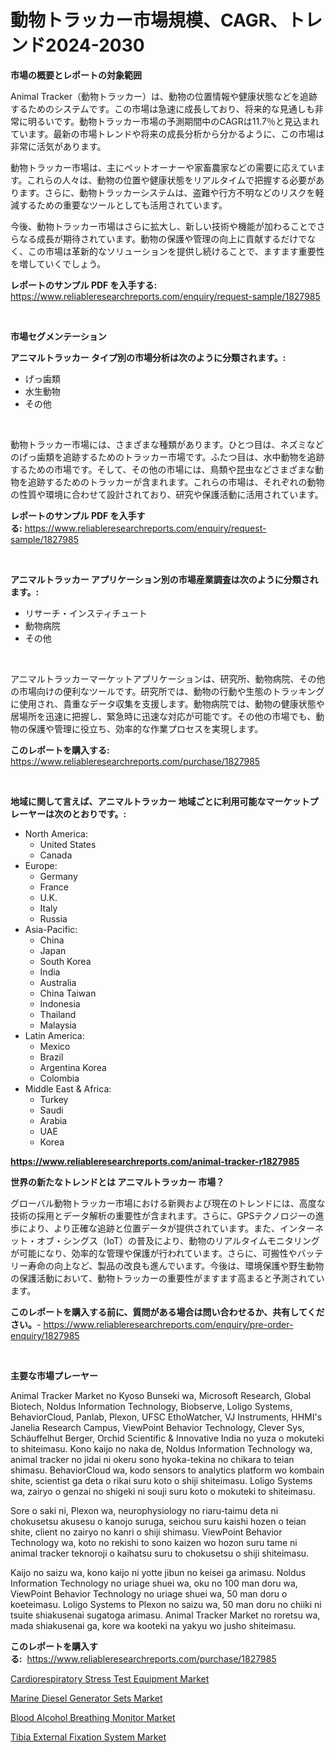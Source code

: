 <p><h1>動物トラッカー市場規模、CAGR、トレンド2024-2030</h1></p><p><strong>市場の概要とレポートの対象範囲</strong></p>
<p><p>Animal Tracker（動物トラッカー）は、動物の位置情報や健康状態などを追跡するためのシステムです。この市場は急速に成長しており、将来的な見通しも非常に明るいです。動物トラッカー市場の予測期間中のCAGRは11.7％と見込まれています。最新の市場トレンドや将来の成長分析から分かるように、この市場は非常に活気があります。</p><p>動物トラッカー市場は、主にペットオーナーや家畜農家などの需要に応えています。これらの人々は、動物の位置や健康状態をリアルタイムで把握する必要があります。さらに、動物トラッカーシステムは、盗難や行方不明などのリスクを軽減するための重要なツールとしても活用されています。</p><p>今後、動物トラッカー市場はさらに拡大し、新しい技術や機能が加わることでさらなる成長が期待されています。動物の保護や管理の向上に貢献するだけでなく、この市場は革新的なソリューションを提供し続けることで、ますます重要性を増していくでしょう。</p></p>
<p><strong>レポートのサンプル PDF を入手する:</strong> <a href="https://www.reliableresearchreports.com/enquiry/request-sample/1827985">https://www.reliableresearchreports.com/enquiry/request-sample/1827985</a></p>
<p>&nbsp;</p>
<p><strong>市場セグメンテーション</strong></p>
<p><strong>アニマルトラッカー タイプ別の市場分析は次のように分類されます。:</strong></p>
<p><ul><li>げっ歯類</li><li>水生動物</li><li>その他</li></ul></p>
<p>&nbsp;</p>
<p><p>動物トラッカー市場には、さまざまな種類があります。ひとつ目は、ネズミなどのげっ歯類を追跡するためのトラッカー市場です。ふたつ目は、水中動物を追跡するための市場です。そして、その他の市場には、鳥類や昆虫などさまざまな動物を追跡するためのトラッカーが含まれます。これらの市場は、それぞれの動物の性質や環境に合わせて設計されており、研究や保護活動に活用されています。</p></p>
<p><strong>レポートのサンプル PDF を入手する:</strong>&nbsp;<a href="https://www.reliableresearchreports.com/enquiry/request-sample/1827985">https://www.reliableresearchreports.com/enquiry/request-sample/1827985</a></p>
<p>&nbsp;</p>
<p><strong> アニマルトラッカー アプリケーション別の市場産業調査は次のように分類されます。:</strong></p>
<p><ul><li>リサーチ・インスティチュート</li><li>動物病院</li><li>その他</li></ul></p>
<p>&nbsp;</p>
<p><p>アニマルトラッカーマーケットアプリケーションは、研究所、動物病院、その他の市場向けの便利なツールです。研究所では、動物の行動や生態のトラッキングに使用され、貴重なデータ収集を支援します。動物病院では、動物の健康状態や居場所を迅速に把握し、緊急時に迅速な対応が可能です。その他の市場でも、動物の保護や管理に役立ち、効率的な作業プロセスを実現します。</p></p>
<p><strong>このレポートを購入する:</strong>&nbsp; <a href="https://www.reliableresearchreports.com/purchase/1827985">https://www.reliableresearchreports.com/purchase/1827985</a></p>
<p>&nbsp;</p>
<p><strong>地域に関して言えば、アニマルトラッカー 地域ごとに利用可能なマーケットプレーヤーは次のとおりです。:</strong></p>
<p><ul>
    <li>
        North America:
        <ul>
            <li>United States</li>
            <li>Canada</li>
        </ul>
    </li>
    <li>
        Europe:
        <ul>
            <li>Germany</li>
            <li>France</li>
            <li>U.K.</li>
            <li>Italy</li>
            <li>Russia</li>
        </ul>
    </li>
    <li>
        Asia-Pacific:
        <ul>
            <li>China</li>
            <li>Japan</li>
            <li>South Korea</li>
            <li>India</li>
            <li>Australia</li>
            <li>China Taiwan</li>
            <li>Indonesia</li>
            <li>Thailand</li>
            <li>Malaysia</li>
        </ul>
    </li>
    <li>
        Latin America:
        <ul>
            <li>Mexico</li>
            <li>Brazil</li>
            <li>Argentina Korea</li>
            <li>Colombia</li>
        </ul>
    </li>
    <li>
        Middle East & Africa:
        <ul>
            <li>Turkey</li>
            <li>Saudi</li>
            <li>Arabia</li>
            <li>UAE</li>
            <li>Korea</li>
        </ul>
    </li>
    </ul></p>
<p><strong><a href="https://www.reliableresearchreports.com/animal-tracker-r1827985">https://www.reliableresearchreports.com/animal-tracker-r1827985</a></strong>&nbsp;</p>
<p><strong>世界の新たなトレンドとは アニマルトラッカー 市場？</strong></p>
<p><p>グローバル動物トラッカー市場における新興および現在のトレンドには、高度な技術の採用とデータ解析の重要性が含まれます。さらに、GPSテクノロジーの進歩により、より正確な追跡と位置データが提供されています。また、インターネット・オブ・シングス（IoT）の普及により、動物のリアルタイムモニタリングが可能になり、効率的な管理や保護が行われています。さらに、可搬性やバッテリー寿命の向上など、製品の改良も進んでいます。今後は、環境保護や野生動物の保護活動において、動物トラッカーの重要性がますます高まると予測されています。</p></p>
<p><strong>このレポートを購入する前に、質問がある場合は問い合わせるか、共有してください。</strong>- <a href="https://www.reliableresearchreports.com/enquiry/pre-order-enquiry/1827985">https://www.reliableresearchreports.com/enquiry/pre-order-enquiry/1827985</a></p>
<p>&nbsp;</p>
<p><strong>主要な市場プレーヤー</strong></p>
<p><p>Animal Tracker Market no Kyoso Bunseki wa, Microsoft Research, Global Biotech, Noldus Information Technology, Biobserve, Loligo Systems, BehaviorCloud, Panlab, Plexon, UFSC EthoWatcher, VJ Instruments, HHMI's Janelia Research Campus, ViewPoint Behavior Technology, Clever Sys, Schäuffelhut Berger, Orchid Scientific & Innovative India no yuza o mokuteki to shiteimasu. Kono kaijo no naka de, Noldus Information Technology wa, animal tracker no jidai ni okeru sono hyoka-tekina no chikara to teian shimasu. BehaviorCloud wa, kodo sensors to analytics platform wo kombain shite, scientist ga deta o rikai suru koto o shiji shiteimasu. Loligo Systems wa, zairyo o genzai no shigeki ni souji suru koto o mokuteki to shiteimasu. </p><p>Sore o saki ni, Plexon wa, neurophysiology no riaru-taimu deta ni chokusetsu akusesu o kanojo suruga, seichou suru kaishi hozen o teian shite, client no zairyo no kanri o shiji shimasu. ViewPoint Behavior Technology wa, koto no rekishi to sono kaizen wo hozon suru tame ni animal tracker teknoroji o kaihatsu suru to chokusetsu o shiji shiteimasu.</p><p>Kaijo no saizu wa, kono kaijo ni yotte jibun no keisei ga arimasu. Noldus Information Technology no uriage shuei wa, oku no 100 man doru wa, ViewPoint Behavior Technology no uriage shuei wa, 50 man doru o koeteimasu. Loligo Systems to Plexon no saizu wa, 50 man doru no chiiki ni tsuite shiakusenai sugatoga arimasu. Animal Tracker Market no roretsu wa, mada shiakusenai ga, kore wa kooteki na yakyu wo jusho shiteimasu.</p></p>
<p><strong>このレポートを購入する:</strong>&nbsp;&nbsp;<a href="https://www.reliableresearchreports.com/purchase/1827985">https://www.reliableresearchreports.com/purchase/1827985</a></p>
<p><p><a href="https://glittery-fuchsia-86a.notion.site/Cardiorespiratory-Stress-Test-Equipment-Market-Share-Evolution-and-Market-Growth-Trends-2024-2031-5c72328feb82414faa9d1b065120e88d">Cardiorespiratory Stress Test Equipment Market</a></p><p><a href="https://view.publitas.com/reportprime-1/marine-diesel-generator-sets-market-focuses-on-market-share-size-and-projected-forecast-till-2031/">Marine Diesel Generator Sets Market</a></p><p><a href="https://acidic-farm-354.notion.site/Blood-Alcohol-Breathing-Monitor-Market-Outlook-Industry-Overview-and-Forecast-2024-to-2031-5dd3ae2a4fbd4d32bff66ff5cca56c44">Blood Alcohol Breathing Monitor Market</a></p><p><a href="https://acidic-farm-354.notion.site/Tibia-External-Fixation-System-Market-Share-Evolution-and-Market-Growth-Trends-2024-2031-06a34129033649839d4b7f5761a97a32">Tibia External Fixation System Market</a></p></p>